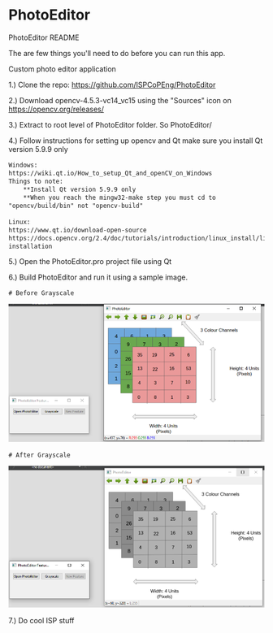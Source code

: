 # PhotoEditor

PhotoEditor README

The are few things you'll need to do before you can run this app.

Custom photo editor application
	
1.) Clone the repo: https://github.com/ISPCoPEng/PhotoEditor

2.) Download opencv-4.5.3-vc14_vc15 using the "Sources" icon on https://opencv.org/releases/

3.)	Extract to root level of PhotoEditor folder. So PhotoEditor/

4.) Follow instructions for setting up opencv and Qt make sure you install Qt version 5.9.9 only
	
	Windows: 
	https://wiki.qt.io/How_to_setup_Qt_and_openCV_on_Windows
	Things to note:
		**Install Qt version 5.9.9 only
		**When you reach the mingw32-make step you must cd to "opencv/build/bin" not "opencv-build"
		
	Linux:
	https://www.qt.io/download-open-source
	https://docs.opencv.org/2.4/doc/tutorials/introduction/linux_install/linux_install.html#linux-installation

5.) Open the PhotoEditor.pro project file using Qt

6.) Build PhotoEditor and run it using a sample image. 

	# Before Grayscale

![Image after grayscale](https://github.com/ISPCoPEng/PhotoEditor/blob/main/PhotoEditor_Demo_before_grayscale.PNG)

	# After Grayscale

![Image before grayscale](https://github.com/ISPCoPEng/PhotoEditor/blob/main/PhotoEditor_Demo_after_grayscale.PNG)


7.) Do cool ISP stuff

